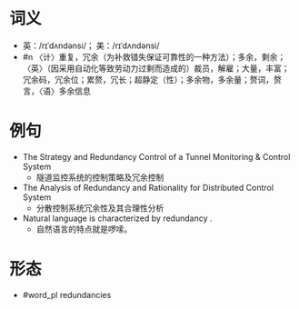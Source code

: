 # 词义
- 英：/rɪˈdʌndənsi/； 美：/rɪˈdʌndənsi/
- #n 〈计〉重复，冗余（为补救错失保证可靠性的一种方法）；多余，剩余；〈英〉（因采用自动化等致劳动力过剩而造成的）裁员，解雇；大量，丰富；冗余码，冗余位；累赘，冗长；超静定（性）；多余物，多余量；赘词，赘言，〈语〉多余信息 
# 例句
- The Strategy and Redundancy Control of a Tunnel Monitoring & Control System
	- 隧道监控系统的控制策略及冗余控制
- The Analysis of Redundancy and Rationality for Distributed Control System
	- 分散控制系统冗余性及其合理性分析
- Natural language is characterized by redundancy .
	- 自然语言的特点就是啰嗦。
# 形态
- #word_pl redundancies

